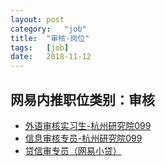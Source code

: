 ```yaml
---
layout:	post
category:	"job"
title:	"审核-岗位"
tags:	[job]
date:	2018-11-12
---
```

## 网易内推职位类别：审核
- [外语审核实习生-杭州研究院099](http://bole.netease.com/position/h5/detail.do?id=13336&rcode=D1O21582aT)
- [信息审核专员-杭州研究院099](http://bole.netease.com/position/h5/detail.do?id=1242&rcode=D1O21582aT)
- [贷信审专员（网易小贷）](http://bole.netease.com/position/h5/detail.do?id=955&rcode=D1O21582aT)
